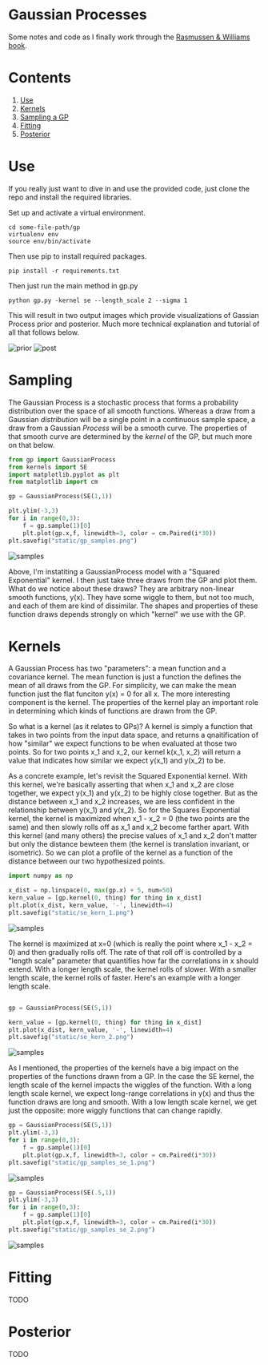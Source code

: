 # Gaussian Processes

Some notes and code as I finally work through the [Rasmussen & Williams book](http://www.gaussianprocess.org/gpml/).

# Contents
1. [Use](#use)
2. [Kernels](#kernels)
3. [Sampling a GP](#sampling)
4. [Fitting](#fitting)
5. [Posterior](#posterior)

# Use

If you really just want to dive in and use the provided code, just clone the repo and install the required libraries.

Set up and activate a virtual environment.

```
cd some-file-path/gp
virtualenv env
source env/bin/activate
```

Then use pip to install required packages.

```
pip install -r requirements.txt
```

Then just run the main method in gp.py 

```
python gp.py -kernel se --length_scale 2 --sigma 1
```
This will result in two output images which provide visualizations of Gassian Process prior and posterior. Much more technical explanation and tutorial of all that follows below.

![prior](static/gp_prior.png)
![post](static/gp_posterior.png)

# Sampling
The Gaussian Process is a stochastic process that forms a probability distribution over the space of all smooth functions. Whereas a draw from a Gaussian _distribution_ will be a single point in a continuous sample space, a draw from a Gaussian _Process_ will be a smooth curve. The properties of that smooth curve are determined by the _kernel_ of the GP, but much more on that below. 

```python
from gp import GaussianProcess
from kernels import SE
import matplotlib.pyplot as plt
from matplotlib import cm

gp = GaussianProcess(SE(1,1))

plt.ylim(-3,3)
for i in range(0,3):
	f = gp.sample(1)[0]
	plt.plot(gp.x,f, linewidth=3, color = cm.Paired(i*30))
plt.savefig("static/gp_samples.png")

```
![samples](static/gp_samples.png)

Above, I'm instatiting a GaussianProcess model with a "Squared Exponential" kernel. I then just take three draws from the GP and plot them. What do we notice about these draws? They are arbitrary non-linear smooth functions, y(x). They have some wiggle to them, but not too much, and each of them are kind of dissimilar. The shapes and properties of these function draws depends strongly on which "kernel" we use with the GP.

# Kernels
A Gaussian Process has two "parameters": a mean function and a covariance kernel. The mean function is just a function the defines the mean of all draws from the GP. For simplicity, we can make the mean function just the flat funciton y(x) = 0 for all x. The more interesting component is the kernel. The properties of the kernel play an important role in determining which kinds of functions are drawn from the GP.

So what is a kernel (as it relates to GPs)? A kernel is simply a function that takes in two points from the input data space, and returns a qnaitification of how "similar" we expect functions to be when evaluated at those two points. So for two points x_1 and x_2, our kernel k(x_1, x_2) will return a value that indicates how similar we expect y(x_1) and y(x_2) to be. 

As a concrete example, let's revisit the Squared Exponential kernel. With this kernel, we're basically asserting that when x_1 and x_2 are close together, we expect y(x_1) and y(x_2) to be highly close together. But as the distance between x_1 and x_2 increases, we are less confident in the relationship between y(x_1) and y(x_2). So for the Squares Exponential kernel, the kernel is maximized when x_1 - x_2 = 0 (the two points are the same) and then slowly rolls off as x_1 and x_2 become farther apart. With this kernel (and many others) the precise values of x_1 and x_2 don't matter but only the distance bewteen them (the kernel is translation invariant, or isometric). So we can plot a profile of the kernel as a function of the distance between our two hypothesized points.

```python
import numpy as np

x_dist = np.linspace(0, max(gp.x) + 5, num=50)
kern_value = [gp.kernel(0, thing) for thing in x_dist]
plt.plot(x_dist, kern_value, '-', linewidth=4)
plt.savefig("static/se_kern_1.png")
```

![samples](static/se_kern_1.png)

The kernel is maximized at x=0 (which is really the point where x_1 - x_2 = 0) and then gradually rolls off. The rate of that roll off is controlled by a "length scale" parameter that quantifies how far the correlations in x should extend. With a longer length scale, the kernel rolls of slower. With a smaller length scale, the kernel rolls of faster. Here's an example with a longer length scale. 

```python

gp = GaussianProcess(SE(5,1))

kern_value = [gp.kernel(0, thing) for thing in x_dist]
plt.plot(x_dist, kern_value, '-', linewidth=4)
plt.savefig("static/se_kern_2.png")
```

![samples](static/se_kern_2.png)

As I mentioned, the properties of the kernels have a big impact on the properties of the functions drawn from a GP. In the case the SE kernel, the length scale of the kernel impacts the wiggles of the function. With a long length scale kernel, we expect long-range correlations in y(x) and thus the function draws are long and smooth. With a low length scale kernel, we get just the opposite: more wiggly functions that can change rapidly.

```python
gp = GaussianProcess(SE(5,1))
plt.ylim(-3,3)
for i in range(0,3):
	f = gp.sample(1)[0]
	plt.plot(gp.x,f, linewidth=3, color = cm.Paired(i*30))
plt.savefig("static/gp_samples_se_1.png")
```
![samples](static/gp_samples_se_1.png)

```python
gp = GaussianProcess(SE(.5,1))
plt.ylim(-3,3)
for i in range(0,3):
	f = gp.sample(1)[0]
	plt.plot(gp.x,f, linewidth=3, color = cm.Paired(i*30))
plt.savefig("static/gp_samples_se_2.png")
```
![samples](static/gp_samples_se_1.png)

# Fitting
 TODO

# Posterior
 TODO
